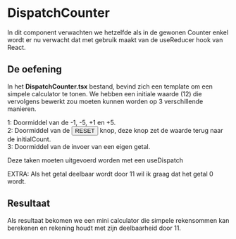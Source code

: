 # DispatchCounter

In dit component verwachten we hetzelfde als in de gewonen Counter enkel wordt er nu verwacht dat met gebruik maakt van de useReducer hook van React.

## De oefening

In het <b>DispatchCounter.tsx</b> bestand, bevind zich een template om een simpele calculator te tonen. We hebben een initiale waarde (12) die vervolgens bewerkt zou moeten kunnen worden op 3 verschillende manieren.

1: Doormiddel van de -1, -5, +1 en +5.</br>
2: Doormiddel van de <button>RESET</button> knop, deze knop zet de waarde terug naar de initialCount.</br>
3: Doormiddel van de invoer van een eigen getal.

Deze taken moeten uitgevoerd worden met een useDispatch

EXTRA:
    Als het getal deelbaar wordt door 11 wil ik graag dat het getal 0 wordt.

## Resultaat

Als resultaat bekomen we een mini calculator die simpele rekensommen kan berekenen en rekening houdt met zijn deelbaarheid door 11.